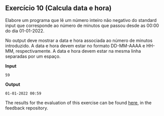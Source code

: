 ## Exercício 10 (Calcula data e hora)

Elabore um programa que lê um número inteiro não negativo do standard input que corresponde ao número de minutos que passou desde as 00:00 do dia 01-01-2022.

No output deve mostrar a data e hora associada ao número de minutos introduzido. A data e hora devem estar no formato DD-MM-AAAA e HH-MM, respectivamente. A data e hora devem estar na mesma linha separadas por um espaço.

**Input**
```
59
```

**Output**
```
01-01-2022 00:59
```
The results for the evaluation of this exercise can be found [here](https://gitlab.rnl.tecnico.ulisboa.pt/iaed24/feedback/labs/ist163484/-/tree/master/lab05/ex10/README.md), in the feedback repository.
